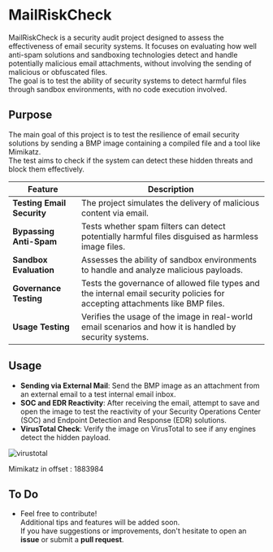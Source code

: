 # MailRiskCheck

MailRiskCheck is a security audit project designed to assess the effectiveness of email security systems.
It focuses on evaluating how well anti-spam solutions and sandboxing technologies detect and handle potentially malicious email attachments, without involving the sending of malicious or obfuscated files.  
The goal is to test the ability of security systems to detect harmful files through sandbox environments, with no code execution involved.

## Purpose

The main goal of this project is to test the resilience of email security solutions by sending a BMP image containing a compiled file and a tool like Mimikatz.  
The test aims to check if the system can detect these hidden threats and block them effectively.

| **Feature**                  | **Description**                                                                                     |
|------------------------------|-----------------------------------------------------------------------------------------------------|
| **Testing Email Security**   | The project simulates the delivery of malicious content via email.                                   |
| **Bypassing Anti-Spam**      | Tests whether spam filters can detect potentially harmful files disguised as harmless image files.  |
| **Sandbox Evaluation**       | Assesses the ability of sandbox environments to handle and analyze malicious payloads.              |
| **Governance Testing**       | Tests the governance of allowed file types and the internal email security policies for accepting attachments like BMP files. |
| **Usage Testing**            | Verifies the usage of the image in real-world email scenarios and how it is handled by security systems. |


## Usage

- **Sending via External Mail**: Send the BMP image as an attachment from an external email to a test internal email inbox.
- **SOC and EDR Reactivity**: After receiving the email, attempt to save and open the image to test the reactivity of your Security Operations Center (SOC) and Endpoint Detection and Response (EDR) solutions.
- **VirusTotal Check**: Verify the image on VirusTotal to see if any engines detect the hidden payload.

![virustotal](https://github.com/user-attachments/assets/f978f2c4-2e81-44ca-bb1e-9b5baac374f4)

Mimikatz in offset : 1883984

## To Do

- Feel free to contribute!  
  Additional tips and features will be added soon.  
  If you have suggestions or improvements, don't hesitate to open an **issue** or submit a **pull request**.

